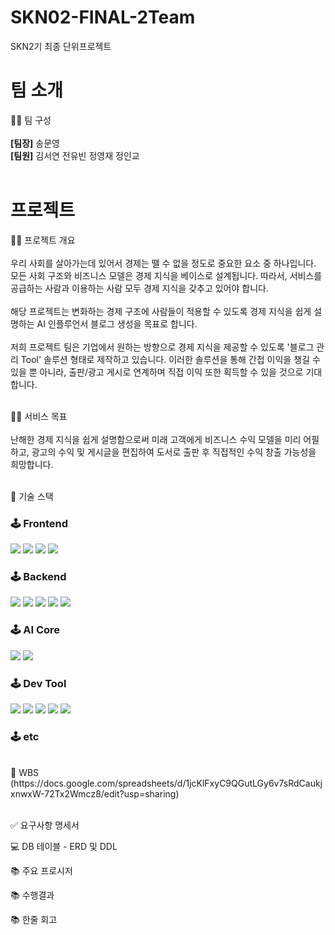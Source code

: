 # SKN02-FINAL-2Team
SKN2기 최종 단위프로젝트



#  팀 소개
👩‍🏫 팀 구성 </br></br>
<strong>[팀장]</strong> 송문영 <br/>
<strong>[팀원]</strong> 김서연 전유빈 정영재 정인교
<br/><br/>


#  프로젝트


👨‍🏫 프로젝트 개요</br></br>
우리 사회를 살아가는데 있어서 경제는 뗄 수 없을 정도로 중요한 요소 중 하나입니다. 모든 사회 구조와 비즈니스 모델은 경제 지식을 베이스로 설계됩니다. 따라서, 서비스를 공급하는 사람과 이용하는 사람 모두 경제 지식을 갖추고 있어야 합니다.</br></br>
해당 프로젝트는 변화하는 경제 구조에 사람들이 적용할 수 있도록 경제 지식을 쉽게 설명하는 AI 인플루언서 블로그 생성을 목표로 합니다.</br></br>
저희 프로젝트 팀은 기업에서 원하는 방향으로 경제 지식을 제공할 수 있도록 '블로그 관리 Tool' 솔루션 형태로 제작하고 있습니다. 이러한 솔루션을 통해 간접 이익을 챙길 수 있을 뿐 아니라, 출판/광고 게시로 연계하며 직접 이익 또한 획득할 수 있을 것으로 기대합니다.</br></br>

👩‍🏫 서비스 목표</br></br>
난해한 경제 지식을 쉽게 설명함으로써 미래 고객에게 비즈니스 수익 모델을 미리 어필하고, 광고의 수익 및 게시글을 편집하여 도서로 출판 후 직접적인 수익 창출 가능성을 희망합니다.</br></br>


🔨 기술 스택
<div align=left><h3>🕹️ Frontend</div>
<div align=left>
  <img src="https://img.shields.io/badge/HTML5-E34F26?style=for-the-badge&logo=HTML5&logoColor=white">
  <img src="https://img.shields.io/badge/CSS3-1572B6?style=for-the-badge&logo=CSS3&logoColor=white">
  <img src="https://img.shields.io/badge/JavaScript-F7DF1E?style=for-the-badge&logo=JavaScript&logoColor=white">
  <img src="https://img.shields.io/badge/bootstrap-7952B3?style=for-the-badge&logo=Bootstrap&logoColor=white">
</div>

<div align=left><h3>🕹️ Backend</div>
<div aling=left>
  <img src="https://img.shields.io/badge/Python-3776AB?style=for-the-badge&logo=Python&logoColor=white">
  <img src="https://img.shields.io/badge/Django-092E20?style=for-the-badge&logo=Django&logoColor=white">
  <img src="https://img.shields.io/badge/linux-FCC624?style=for-the-badge&logo=Linux&logoColor=white">
  <img src="https://img.shields.io/badge/sqlite-003B57?style=for-the-badge&logo=Sqlite&logoColor=white">
  <img src="https://img.shields.io/badge/virtualbox-183A61?style=for-the-badge&logo=Virtualbox&logoColor=white">
</div>

<div align=left><h3>🕹️ AI Core</div>
<div align=left>
  <img src="https://img.shields.io/badge/Python-3776AB?style=for-the-badge&logo=Python&logoColor=white">
  <img src="https://img.shields.io/badge/OpenAI-412991?style=for-the-badge&logo=OpenAI&logoColor=white">
</div>

<div align=left><h3>🕹️ Dev Tool </div>
<div align="left">
  <img src="https://img.shields.io/badge/git-F05032?style=for-the-badge&logo=git&logoColor=white">
  <img src="https://img.shields.io/badge/GitHub-181717?style=for-the-badge&logo=GitHub&logoColor=white">
  <img src="https://img.shields.io/badge/Visual Studio Code-008CFF?style=for-the-badge&logo=Visual Studio Code&logoColor=white">
  <img src="https://img.shields.io/badge/Discord-5865F2?style=for-the-badge&logo=Discord&logoColor=white">
  <img src="https://img.shields.io/badge/Notion-000000?style=for-the-badge&logo=Notion&logoColor=white">
</div>

<div align=left><h3>🕹️ etc </div>
</br>
📝 WBS
(https://docs.google.com/spreadsheets/d/1jcKlFxyC9QGutLGy6v7sRdCaukjxnwxW-72Tx2Wmcz8/edit?usp=sharing)
</br></br>
  
✅ 요구사항 명세서


💻 DB 테이블 - ERD 및 DDL


📚 주요 프로시저


📚 수행결과


📚 한줄 회고

